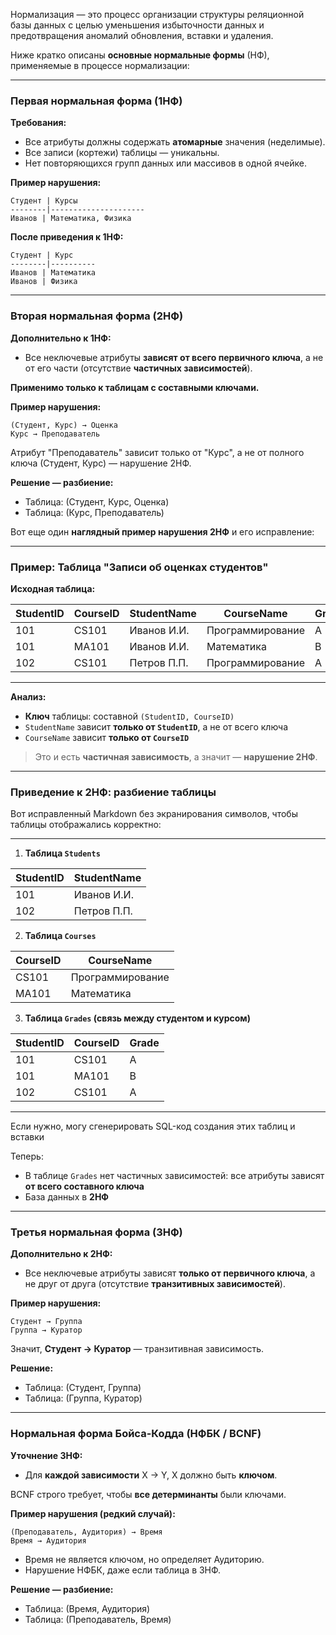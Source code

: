 
Нормализация — это процесс организации структуры реляционной базы данных с целью уменьшения избыточности данных и предотвращения аномалий обновления, вставки и удаления.

Ниже кратко описаны **основные нормальные формы** (НФ), применяемые в процессе нормализации:

---

### **Первая нормальная форма (1НФ)**

**Требования:**

* Все атрибуты должны содержать **атомарные** значения (неделимые).
* Все записи (кортежи) таблицы — уникальны.
* Нет повторяющихся групп данных или массивов в одной ячейке.

**Пример нарушения:**

```text
Студент | Курсы
--------|---------------------
Иванов | Математика, Физика
```

**После приведения к 1НФ:**

```text
Студент | Курс
--------|----------
Иванов | Математика
Иванов | Физика
```

---

### **Вторая нормальная форма (2НФ)**

**Дополнительно к 1НФ:**

* Все неключевые атрибуты **зависят от всего первичного ключа**, а не от его части (отсутствие **частичных зависимостей**).

**Применимо только к таблицам с составными ключами.**

**Пример нарушения:**

```text
(Студент, Курс) → Оценка  
Курс → Преподаватель
```

Атрибут "Преподаватель" зависит только от "Курс", а не от полного ключа (Студент, Курс) — нарушение 2НФ.

**Решение — разбиение:**

* Таблица: (Студент, Курс, Оценка)
* Таблица: (Курс, Преподаватель)



Вот еще один **наглядный пример нарушения 2НФ** и его исправление:

---

### **Пример: Таблица "Записи об оценках студентов"**

**Исходная таблица:**

| **StudentID** | **CourseID** | **StudentName** | **CourseName**   | **Grade** |
| ------------- | ------------ | --------------- | ---------------- | --------- |
| 101           | CS101        | Иванов И.И.     | Программирование | A         |
| 101           | MA101        | Иванов И.И.     | Математика       | B         |
| 102           | CS101        | Петров П.П.     | Программирование | A         |

---

**Анализ:**

* **Ключ** таблицы: составной `(StudentID, CourseID)`
* `StudentName` зависит **только от `StudentID`**, а не от всего ключа
* `CourseName` зависит **только от `CourseID`**

> Это и есть **частичная зависимость**, а значит — **нарушение 2НФ**.

---

### **Приведение к 2НФ: разбиение таблицы**

Вот исправленный Markdown без экранирования символов, чтобы таблицы отображались корректно:

---

1. **Таблица `Students`**

| StudentID | StudentName |
| --------- | ----------- |
| 101       | Иванов И.И. |
| 102       | Петров П.П. |

2. **Таблица `Courses`**

| CourseID | CourseName       |
| -------- | ---------------- |
| CS101    | Программирование |
| MA101    | Математика       |

3. **Таблица `Grades` (связь между студентом и курсом)**

| StudentID | CourseID | Grade |
| --------- | -------- | ----- |
| 101       | CS101    | A     |
| 101       | MA101    | B     |
| 102       | CS101    | A     |

---

Если нужно, могу сгенерировать SQL-код создания этих таблиц и вставки 

Теперь:

* В таблице `Grades` нет частичных зависимостей: все атрибуты зависят **от всего составного ключа**
* База данных в **2НФ**






---

### **Третья нормальная форма (3НФ)**

**Дополнительно к 2НФ:**

* Все неключевые атрибуты зависят **только от первичного ключа**, а не друг от друга (отсутствие **транзитивных зависимостей**).

**Пример нарушения:**

```text
Студент → Группа  
Группа → Куратор
```

Значит, **Студент → Куратор** — транзитивная зависимость.

**Решение:**

* Таблица: (Студент, Группа)
* Таблица: (Группа, Куратор)

---

### **Нормальная форма Бойса-Кодда (НФБК / BCNF)**

**Уточнение 3НФ:**

* Для **каждой зависимости** X → Y, X должно быть **ключом**.

BCNF строго требует, чтобы **все детерминанты** были ключами.

**Пример нарушения (редкий случай):**

```text
(Преподаватель, Аудитория) → Время  
Время → Аудитория
```

* Время не является ключом, но определяет Аудиторию.
* Нарушение НФБК, даже если таблица в 3НФ.

**Решение — разбиение:**

* Таблица: (Время, Аудитория)
* Таблица: (Преподаватель, Время)

